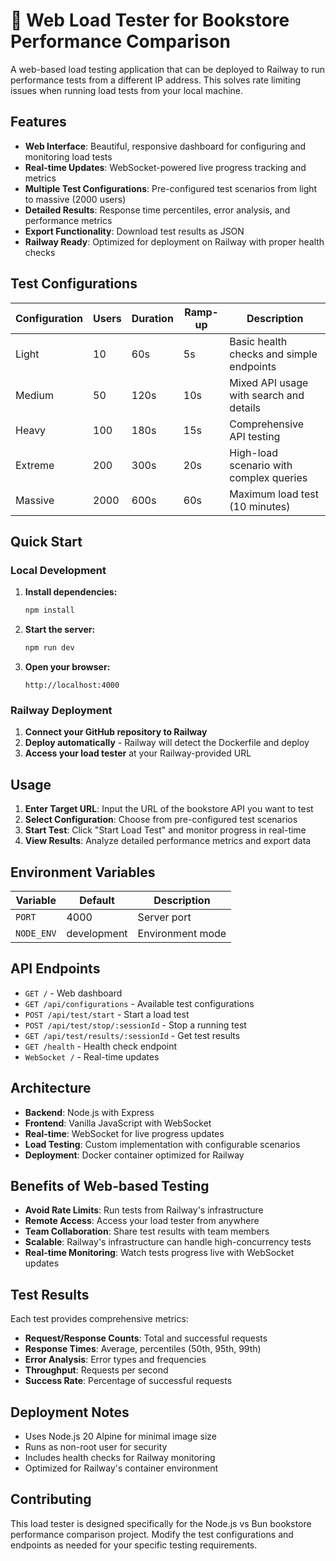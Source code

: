 # 🚀 Web Load Tester for Bookstore Performance Comparison

A web-based load testing application that can be deployed to Railway to run performance tests from a different IP address. This solves rate limiting issues when running load tests from your local machine.

## Features

- **Web Interface**: Beautiful, responsive dashboard for configuring and monitoring load tests
- **Real-time Updates**: WebSocket-powered live progress tracking and metrics
- **Multiple Test Configurations**: Pre-configured test scenarios from light to massive (2000 users)
- **Detailed Results**: Response time percentiles, error analysis, and performance metrics
- **Export Functionality**: Download test results as JSON
- **Railway Ready**: Optimized for deployment on Railway with proper health checks

## Test Configurations

| Configuration | Users | Duration | Ramp-up | Description |
|---------------|-------|----------|---------|-------------|
| Light | 10 | 60s | 5s | Basic health checks and simple endpoints |
| Medium | 50 | 120s | 10s | Mixed API usage with search and details |
| Heavy | 100 | 180s | 15s | Comprehensive API testing |
| Extreme | 200 | 300s | 20s | High-load scenario with complex queries |
| Massive | 2000 | 600s | 60s | Maximum load test (10 minutes) |

## Quick Start

### Local Development

1. **Install dependencies:**
   ```bash
   npm install
   ```

2. **Start the server:**
   ```bash
   npm run dev
   ```

3. **Open your browser:**
   ```
   http://localhost:4000
   ```

### Railway Deployment

1. **Connect your GitHub repository to Railway**
2. **Deploy automatically** - Railway will detect the Dockerfile and deploy
3. **Access your load tester** at your Railway-provided URL

## Usage

1. **Enter Target URL**: Input the URL of the bookstore API you want to test
2. **Select Configuration**: Choose from pre-configured test scenarios
3. **Start Test**: Click "Start Load Test" and monitor progress in real-time
4. **View Results**: Analyze detailed performance metrics and export data

## Environment Variables

| Variable | Default | Description |
|----------|---------|-------------|
| `PORT` | 4000 | Server port |
| `NODE_ENV` | development | Environment mode |

## API Endpoints

- `GET /` - Web dashboard
- `GET /api/configurations` - Available test configurations
- `POST /api/test/start` - Start a load test
- `POST /api/test/stop/:sessionId` - Stop a running test
- `GET /api/test/results/:sessionId` - Get test results
- `GET /health` - Health check endpoint
- `WebSocket /` - Real-time updates

## Architecture

- **Backend**: Node.js with Express
- **Frontend**: Vanilla JavaScript with WebSocket
- **Real-time**: WebSocket for live progress updates
- **Load Testing**: Custom implementation with configurable scenarios
- **Deployment**: Docker container optimized for Railway

## Benefits of Web-based Testing

- **Avoid Rate Limits**: Run tests from Railway's infrastructure
- **Remote Access**: Access your load tester from anywhere
- **Team Collaboration**: Share test results with team members
- **Scalable**: Railway's infrastructure can handle high-concurrency tests
- **Real-time Monitoring**: Watch tests progress live with WebSocket updates

## Test Results

Each test provides comprehensive metrics:

- **Request/Response Counts**: Total and successful requests
- **Response Times**: Average, percentiles (50th, 95th, 99th)
- **Error Analysis**: Error types and frequencies
- **Throughput**: Requests per second
- **Success Rate**: Percentage of successful requests

## Deployment Notes

- Uses Node.js 20 Alpine for minimal image size
- Runs as non-root user for security
- Includes health checks for Railway monitoring
- Optimized for Railway's container environment

## Contributing

This load tester is designed specifically for the Node.js vs Bun bookstore performance comparison project. Modify the test configurations and endpoints as needed for your specific testing requirements.